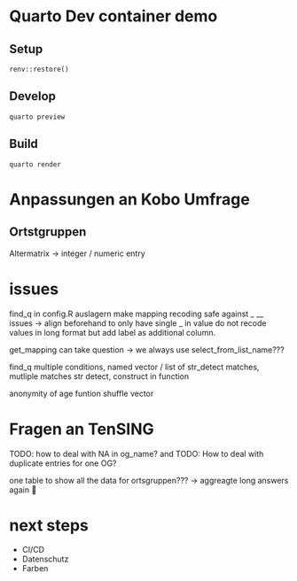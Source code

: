 # Quarto Dev container demo

## Setup

```
renv::restore()
```

## Develop

```
quarto preview
```

## Build

```
quarto render
```


# Anpassungen an Kobo Umfrage
## Ortstgruppen

Altermatrix -> integer / numeric entry

# issues
find_q in config.R auslagern 
make mapping recoding safe against _ __ issues -> align beforehand to only have single _ in value 
do not recode values in long format but add label as additional column. 

get_mapping can take question -> we always use select_from_list_name???

find_q multiple conditions, named vector / list of str_detect matches, mutliple matches str detect, construct in function

anonymity of age
funtion shuffle vector

# Fragen an TenSING

TODO: how to deal with NA in og_name? and TODO: How to deal with duplicate entries for one OG?

one table to show all the data for ortsgruppen??? -> aggreagte long answers again :eyes:

# next steps 

- CI/CD
- Datenschutz
- Farben
